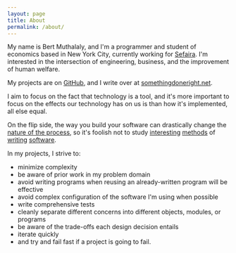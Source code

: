 ```yaml
---
layout: page
title: About
permalink: /about/
---
```




My name is Bert Muthalaly, and I'm a programmer and student of economics based in New York City, currently working for [Sefaira][sefaira]. 
I'm interested in the intersection of engineering, business, and the
improvement of human welfare.

My projects are on [GitHub][1], and I write over at
[somethingdoneright.net][2].

I aim to focus on the fact that technology is a tool, and it's more important 
to focus on the effects our technology has on us is than how it's implemented, 
all else equal.

On the flip side, the way you build your software can drastically change the
[nature of the process][3], so it's foolish not to study 
[interesting][vpri] [methods][forth] of [writing][bloom] [software][eve].

In my projects, I strive to:

- minimize complexity
- be aware of prior work in my problem domain
- avoid writing programs when reusing an already-written program will be
  effective
- avoid complex configuration of the software I'm using when possible
- write comprehensive tests
- cleanly separate different concerns into different objects, modules, or programs
- be aware of the trade-offs each design decision entails
- iterate quickly
- and try and fail fast if a project is going to fail.

[1]: http://github.com/stijlist
[2]: http://somethingdoneright.net
[3]: http://paulgraham.com/avg.html
[sefaira]: http://sefaira.com
[vpri]: http://www.vpri.org/pdf/tr2011004_steps11.pdf
[forth]: http://www.yosefk.com/blog/my-history-with-forth-stack-machines.html
[bloom]: http://boom.cs.berkeley.edu
[eve]: http://incidentalcomplexity.com
